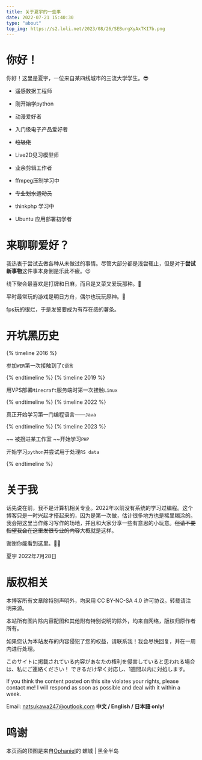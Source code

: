 ```yaml
---
title: 关于夏宇的一些事
date: 2022-07-21 15:40:30
type: "about" 
top_img: https://s2.loli.net/2023/08/26/SEBurgXyAxTKI7b.png
---
```

 # 你好！

 你好！这里是夏宇，一位来自某四线城市的三流大学学生。😎

- 遥感数据工程师

- 刚开始学python

- 动漫爱好者

- 入门级电子产品爱好者 

- ~~垃圾佬~~

- Live2D见习模型师

- 业余剪辑工作者

- ffmpeg压制学习中

- ~~专业划水运动员~~

- thinkphp 学习中

- Ubuntu 应用部署初学者

# 来聊聊爱好？

我热衷于尝试去做各种从未做过的事情。尽管大部分都是浅尝辄止，但是对于**尝试新事物**这件事本身倒是乐此不疲。😉

线下聚会最喜欢是打牌和日麻，而且是又菜又爱玩那种。🤣

平时最常玩的游戏是明日方舟，偶尔也玩玩原神。🤗

fps玩的很烂，于是发誓要成为有存在感的薯条。

# 开坑黑历史
{% timeline 2016 %}
<!-- timeline 9月 -->
参加`WER`第一次接触到了`C语言`
<!-- endtimeline -->
{% endtimeline %}
{% timeline 2019 %}
<!-- timeline 11月 -->
用VPS部署`Minecraft`服务端时第一次接触`Linux`
<!-- endtimeline -->
{% endtimeline %}
{% timeline 2022 %}
<!-- timeline 4月 -->
真正开始学习第一门编程语言——`Java`
<!-- endtimeline -->
{% endtimeline %}
{% timeline 2023 %}
<!-- timeline 3月 -->
~~ 被拐进某工作室 ~~开始学习`PHP`
<!-- timeline 6月 -->
开始学习`python`并尝试用于处理`RS data`
<!-- endtimeline -->
{% endtimeline %}


# 关于我
话先说在前，我不是计算机相关专业。2022年以前没有系统的学习过编程。这个博客只是一时兴起才搭起来的，因为是第一次做，估计很多地方也是稀里糊涂的。我会把这里当作练习写作的场地，并且和大家分享一些有意思的小玩意。~~但请不要指望我会在这里发很专业的内容~~大概就是这样。

谢谢你能看到这里。🥳🥳

夏宇
2022年7月28日

# 版权相关
本博客所有文章除特别声明外，均采用 CC BY-NC-SA 4.0 许可协议。转载请注明来源。

本站所有图片除内容配图和其他附有特别说明的除外，均来自网络，版权归原作者所有。

如果您认为本站发布的内容侵犯了您的权益，请联系我！我会尽快回复，并在一周内进行处理。

このサイトに掲載されている内容があなたの権利を侵害していると思われる場合は、私にご連絡ください！ できるだけ早く対応し、1週間以内に対処します。

If you think the content posted on this site violates your rights, please contact me! I will respond as soon as possible and deal with it within a week.

Email: natsukawa247@outlook.com
**中文 / English / 日本語 only!**

# 鸣谢
本页面的顶图是来自[Ophaniel](http://www.cnu.cc/users/1461236)的 螺城 | 黑金半岛